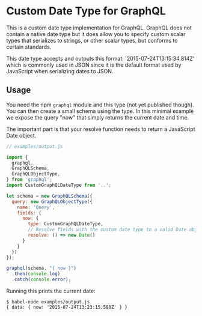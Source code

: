 Custom Date Type for GraphQL
============================

This is a custom date type implementation for GraphQL. GraphQL does not contain
a native date type but it does allow you to specify custom scalar types that
serializes to strings, or other scalar types, but conforms to certain
standards.

This date type accepts and outputs this format: '2015-07-24T13:15:34.814Z'
which is commonly used in JSON since it is the default format used by
JavaScript when serializing dates to JSON.

## Usage

You need the npm `graphql` module and this type (not yet published though).
You can then create a small schema using the type. In this minimal example we
expose the query "now" that simply returns the current date and time.

The important part is that your resolve function needs to return a JavaScript
Date object.

```javascript
// examples/output.js

import {
  graphql,
  GraphQLSchema,
  GraphQLObjectType,
} from 'graphql';
import CustomGraphQLDateType from '..';

let schema = new GraphQLSchema({
  query: new GraphQLObjectType({
    name: 'Query',
    fields: {
      now: {
        type: CustomGraphQLDateType,
        // Resolve fields with the custom date type to a valid Date object
        resolve: () => new Date()
      }
    }
  })
});

graphql(schema, "{ now }")
  .then(console.log)
  .catch(console.error);
```

Running this prints the current date:

```shell
$ babel-node examples/output.js
{ data: { now: '2015-07-24T13:23:15.580Z' } }
```
